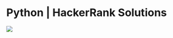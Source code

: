 # Python | HackerRank Solutions

![](https://gist.github.com/tanaytoshniwal/dbcc501e0e7b849e563268069bac3c4e#file-data-structures-algorithms-gif)
